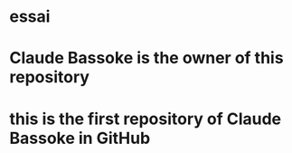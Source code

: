 # essai
# Claude Bassoke is the owner of this repository
# this is the first repository of Claude Bassoke in GitHub
